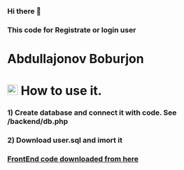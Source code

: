 ### Hi there 👋
### This code for Registrate or login user 

# Abdullajonov Boburjon
# [<img src="https://github.com/TheDudeThatCode/TheDudeThatCode/blob/master/Assets/Earth.gif" width="24px">](https://t.me/foxdevuz) How to use it. 
###  1) Create database and connect it with code. See /backend/db.php
### 2) Download user.sql and imort it 
### [FrontEnd code downloaded from here](https://www.codinglabweb.com/2022/02/login-registration-form-html-css-javascript.html)
